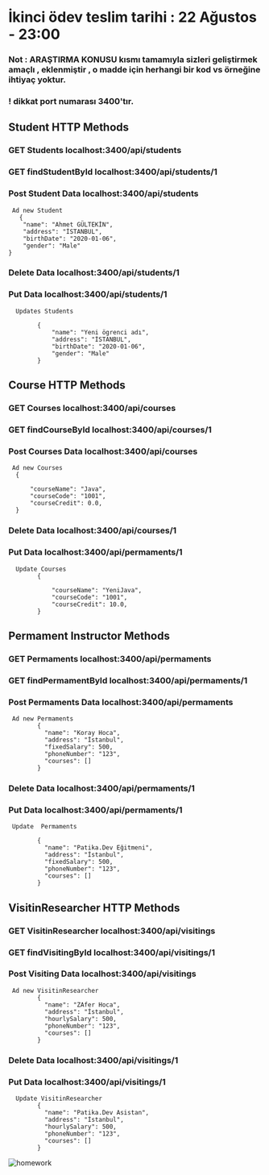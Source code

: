 # İkinci ödev teslim tarihi : 22 Ağustos - 23:00
### Not : ARAŞTIRMA KONUSU kısmı tamamıyla sizleri geliştirmek amaçlı , eklenmiştir , o madde için herhangi bir kod vs örneğine ihtiyaç yoktur.


### ! dikkat port numarası 3400'tır. 

## Student HTTP Methods

### GET Students localhost:3400/api/students

### GET findStudentById localhost:3400/api/students/1

### Post Student Data localhost:3400/api/students
    
     Ad new Student
       {
        "name": "Ahmet GÜLTEKİN",
        "address": "İSTANBUL",
        "birthDate": "2020-01-06",
        "gender": "Male"      
    }

### Delete Data localhost:3400/api/students/1

### Put Data localhost:3400/api/students/1

      Updates Students
 
            {
                "name": "Yeni ögrenci adı",
                "address": "İSTANBUL",
                "birthDate": "2020-01-06",
                "gender": "Male"       
            }

## Course HTTP Methods

### GET Courses localhost:3400/api/courses

### GET findCourseById localhost:3400/api/courses/1

### Post Courses Data localhost:3400/api/courses
    
     Ad new Courses
      {
          
          "courseName": "Java",
          "courseCode": "1001",
          "courseCredit": 0.0,        
      }

### Delete Data localhost:3400/api/courses/1

### Put Data localhost:3400/api/permaments/1

      Update Courses
            {
               
                "courseName": "YeniJava",
                "courseCode": "1001",
                "courseCredit": 10.0,        
            }

## Permament Instructor Methods

### GET Permaments localhost:3400/api/permaments

### GET findPermamentById localhost:3400/api/permaments/1

### Post Permaments Data localhost:3400/api/permaments
    
     Ad new Permaments
            {
              "name": "Koray Hoca",
              "address": "İstanbul",
              "fixedSalary": 500,
              "phoneNumber": "123",
              "courses": []
            }

### Delete Data localhost:3400/api/permaments/1

### Put Data localhost:3400/api/permaments/1
     Update  Permaments
       
            {
              "name": "Patika.Dev Eğitmeni",
              "address": "İstanbul",
              "fixedSalary": 500,
              "phoneNumber": "123",
              "courses": []
            }

## VisitinResearcher HTTP Methods

### GET VisitinResearcher localhost:3400/api/visitings

### GET findVisitingById localhost:3400/api/visitings/1

### Post Visiting Data localhost:3400/api/visitings
    
     Ad new VisitinResearcher
            {
              "name": "ZAfer Hoca",
              "address": "İstanbul",
              "hourlySalary": 500,
              "phoneNumber": "123",
              "courses": []
            }

### Delete Data localhost:3400/api/visitings/1

### Put Data localhost:3400/api/visitings/1

      Update VisitinResearcher 
            {
              "name": "Patika.Dev Asistan",
              "address": "İstanbul",
              "hourlySalary": 500,
              "phoneNumber": "123",
              "courses": []
            }






![homework](https://user-images.githubusercontent.com/45206582/129493929-01f3b3a7-793f-4057-959a-ac5fb05ad8a8.png)


